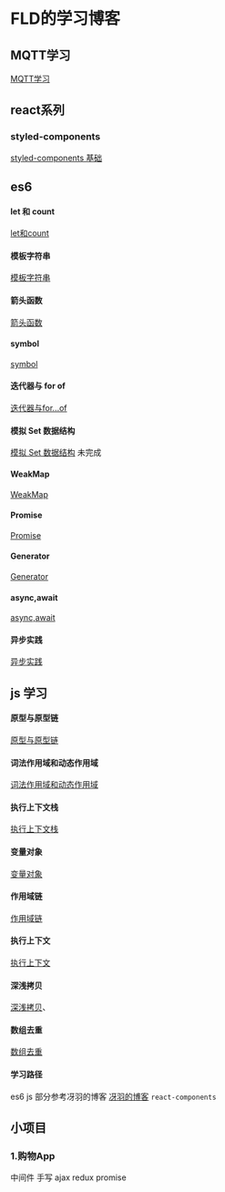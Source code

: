 # FLD的学习博客

## MQTT学习
[MQTT学习](https://github.com/zhengjinmda/blog/blob/master/articles/MQTT.md)
## react系列
### styled-components
[styled-components 基础](https://github.com/zhengjinmda/blog/blob/master/articles/react%E7%B3%BB%E5%88%97/styled-components.md)

## es6
#### let 和 count
[let和count](https://github.com/zhengjinmda/blog/blob/master/articles/es6/let%E5%92%8Cconst.md)
#### 模板字符串
[模板字符串](https://github.com/zhengjinmda/blog/blob/master/articles/es6/%E6%A8%A1%E6%9D%BF%E5%AD%97%E7%AC%A6%E4%B8%B2.md)
#### 箭头函数
[箭头函数](https://github.com/zhengjinmda/blog/blob/master/articles/es6/%E7%AE%AD%E5%A4%B4%E5%87%BD%E6%95%B0.md)
#### symbol
[symbol](https://github.com/zhengjinmda/blog/blob/master/articles/es6/Symbol.md)
#### 迭代器与 for of
[迭代器与for...of](https://github.com/zhengjinmda/blog/blob/master/articles/es6/%E8%BF%AD%E4%BB%A3%E5%99%A8%E4%B8%8Eforof.md)
#### 模拟 Set 数据结构
[模拟 Set 数据结构](https://github.com/zhengjinmda/blog/blob/master/articles/es6/%E6%A8%A1%E6%8B%9FSet%E6%95%B0%E6%8D%AE%E7%BB%93%E6%9E%84.md) 未完成
#### WeakMap
[WeakMap](https://github.com/zhengjinmda/blog/blob/master/articles/es6/WeakMap.md)
#### Promise
[Promise](https://github.com/zhengjinmda/blog/blob/master/articles/es6/Promise.md)
#### Generator
[Generator](https://github.com/zhengjinmda/blog/blob/master/articles/es6/Generator.md)
#### async,await
[async,await](https://github.com/zhengjinmda/blog/blob/master/articles/es6/async%EF%BC%8Cawait.md)
#### 异步实践
[异步实践]()

## js 学习
#### 原型与原型链
[原型与原型链](https://github.com/zhengjinmda/blog/blob/master/articles/js%E8%AF%AD%E6%B3%95/%E5%8E%9F%E5%9E%8B%E4%B8%8E%E5%8E%9F%E5%9E%8B%E9%93%BE.md)
#### 词法作用域和动态作用域
[词法作用域和动态作用域](https://github.com/zhengjinmda/blog/blob/master/articles/js%E8%AF%AD%E6%B3%95/%E8%AF%8D%E6%B3%95%E4%BD%9C%E7%94%A8%E5%9F%9F%E5%92%8C%E5%8A%A8%E6%80%81%E4%BD%9C%E7%94%A8%E5%9F%9F.md)
#### 执行上下文栈
[执行上下文栈](https://github.com/zhengjinmda/blog/blob/master/articles/js%E8%AF%AD%E6%B3%95/%E6%89%A7%E8%A1%8C%E4%B8%8A%E4%B8%8B%E6%96%87%E6%A0%88.md)
#### 变量对象
[变量对象](https://github.com/zhengjinmda/blog/blob/master/articles/js%E8%AF%AD%E6%B3%95/%E5%8F%98%E9%87%8F%E5%AF%B9%E8%B1%A1.md)
#### 作用域链
[作用域链](https://github.com/zhengjinmda/blog/blob/master/articles/js%E8%AF%AD%E6%B3%95/%E4%BD%9C%E7%94%A8%E5%9F%9F%E9%93%BE.md)
#### 执行上下文
[执行上下文](https://github.com/zhengjinmda/blog/blob/master/articles/js%E8%AF%AD%E6%B3%95/%E6%89%A7%E8%A1%8C%E4%B8%8A%E4%B8%8B%E6%96%87.md)
#### 深浅拷贝
[深浅拷贝](https://github.com/zhengjinmda/blog/blob/master/articles/js%E8%AF%AD%E6%B3%95/%E6%B5%85%E6%8B%B7%E8%B4%9D%E5%92%8C%E6%B7%B1%E6%8B%B7%E8%B4%9D.md)、
#### 数组去重
[数组去重]()

#### 学习路径
es6 js 部分参考冴羽的博客
[冴羽的博客](https://github.com/mqyqingfeng/Blog)
`react-components`

## 小项目
### 1.购物App









中间件
手写 ajax redux promise